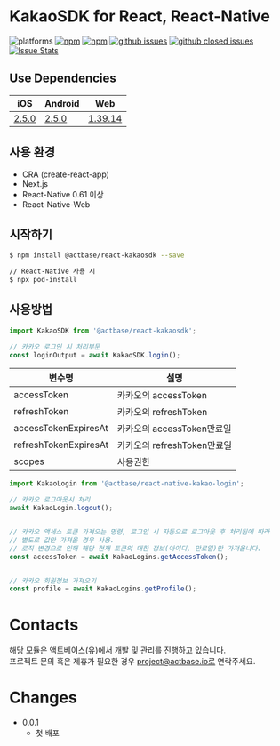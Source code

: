 # KakaoSDK for React, React-Native


![platforms](https://img.shields.io/badge/platforms-Android%20%7C%20iOS%20%7C%20Web-brightgreen.svg?style=flat-square&colorB=191A17)
[![npm](https://img.shields.io/npm/v/@actbase/react-kakaosdk.svg?style=flat-square)](https://www.npmjs.com/package/@actbase/react-kakaosdk)
[![npm](https://img.shields.io/npm/dm/@actbase/react-kakaosdk.svg?style=flat-square&colorB=007ec6)](https://www.npmjs.com/package/@actbase/react-kakaosdk)
[![github issues](https://img.shields.io/github/issues/actbase/react-kakaosdk.svg?style=flat-square)](https://github.com/actbase/react-kakaosdk/issues)
[![github closed issues](https://img.shields.io/github/issues-closed/actbase/react-kakaosdk.svg?style=flat-square&colorB=44cc11)](https://github.com/actbase/react-kakaosdk/issues?q=is%3Aissue+is%3Aclosed)
[![Issue Stats](https://img.shields.io/issuestats/i/github/actbase/react-kakaosdk.svg?style=flat-square&colorB=44cc11)](http://github.com/actbase/react-kakaosdk/issues)

## Use Dependencies
|iOS  |Android|Web    |
|-----|-------|-------|
|[2.5.0](https://developers.kakao.com/docs/latest/ko/sdk-download/ios)|[2.5.0](https://developers.kakao.com/docs/latest/ko/sdk-download/android)  |[1.39.14](https://developers.kakao.com/docs/latest/ko/sdk-download/js)|


## 사용 환경

- CRA (create-react-app)
- Next.js
- React-Native 0.61 이상
- React-Native-Web

## 시작하기


```bash
$ npm install @actbase/react-kakaosdk --save

// React-Native 사용 시 
$ npx pod-install
```

## 사용방법

```js
import KakaoSDK from '@actbase/react-kakaosdk';

// 카카오 로그인 시 처리부문
const loginOutput = await KakaoSDK.login();

```

|변수명       |설명               |
|-----------|------------------|
|accessToken|카카오의 accessToken|
|refreshToken|카카오의 refreshToken|
|accessTokenExpiresAt|카카오의 accessToken만료일|
|refreshTokenExpiresAt|카카오의 refreshToken만료일|
|scopes|사용권한|


```js
import KakaoLogin from '@actbase/react-native-kakao-login';

// 카카오 로그아웃시 처리
await KakaoLogin.logout();


// 카카오 액세스 토큰 가져오는 명령, 로그인 시 자동으로 로그아웃 후 처리됨에 따라
// 별도로 값만 가져올 경우 사용.
// 로직 변경으로 인해 해당 현재 토큰의 대한 정보(아이디, 만료일)만 가져옵니다. 
const accessToken = await KakaoLogins.getAccessToken();


// 카카오 회원정보 가져오기
const profile = await KakaoLogins.getProfile();

```

# Contacts

해당 모듈은 액트베이스(유)에서 개발 및 관리를 진행하고 있습니다. <br>
프로젝트 문의 혹은 제휴가 필요한 경우 project@actbase.io로 연락주세요.

# Changes

- 0.0.1
  - 첫 배포

